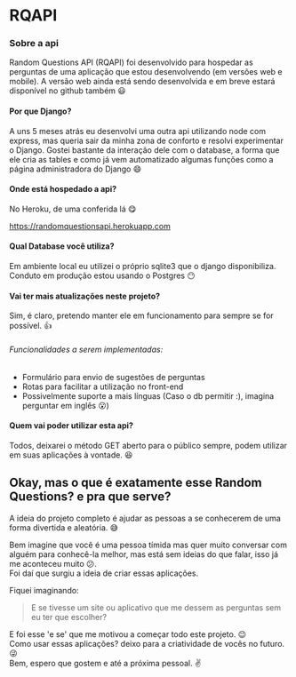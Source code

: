 # RQAPI

### Sobre a api

Random Questions API (RQAPI) foi desenvolvido para hospedar as perguntas de uma aplicação que estou desenvolvendo (em versões web e mobile).
A versão web ainda está sendo desenvolvida e em breve estará disponível no github também :smiley:

#### Por que Django?

A uns 5 meses atrás eu desenvolvi uma outra api utilizando node com express, mas queria sair da minha zona de conforto e resolvi experimentar o Django.
Gostei bastante da interação dele com o database, a forma que ele cria as tables e como já vem automatizado algumas funções como a página administradora do Django :smile:

#### Onde está hospedado a api?

No Heroku, de uma conferida lá :yum:

https://randomquestionsapi.herokuapp.com

#### Qual Database você utiliza?

Em ambiente local eu utilizei o próprio sqlite3 que o django disponibiliza.
Conduto em produção estou usando o Postgres :no_mouth:

#### Vai ter mais atualizações neste projeto?

Sim, é claro, pretendo manter ele em funcionamento para sempre se for possível. :+1:

###### Funcionalidades a serem implementadas:

- Formulário para envio de sugestões de perguntas
- Rotas para facilitar a utilização no front-end
- Possivelmente suporte a mais línguas (Caso o db permitir :), imagina perguntar em inglês :open_mouth:)

#### Quem vai poder utilizar esta api?

Todos, deixarei o método GET aberto para o público sempre, podem utilizar em suas aplicações à vontade. :satisfied:

## Okay, mas o que é exatamente esse Random Questions? e pra que serve?

A ideia do projeto completo é ajudar as pessoas a se conhecerem de uma forma divertida e aleatória. :sweat_smile:

Bem imagine que você é uma pessoa tímida mas quer muito conversar com alguém para conhecê-la melhor, mas está sem ideias do que falar, isso já me aconteceu muito :confused:.<br>
Foi daí que surgiu a ideia de criar essas aplicações.

Fiquei imaginando:

> E se tivesse um site ou aplicativo que me dessem as perguntas sem eu ter que escolher?

E foi esse 'e se' que me motivou a começar todo este projeto. :wink:<br>
Como usar essas aplicações? deixo para a criatividade de vocês no futuro. :stuck_out_tongue_winking_eye: <br>
Bem, espero que gostem e até a próxima pessoal. :v:
